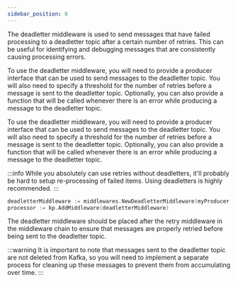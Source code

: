 ```yaml
---
sidebar_position: 8
---
```

The deadletter middleware is used to send messages that have failed processing to a deadletter topic after a certain number of retries. This can be useful for identifying and debugging messages that are consistently causing processing errors.

To use the deadletter middleware, you will need to provide a producer interface that can be used to send messages to the deadletter topic. You will also need to specify a threshold for the number of retries before a message is sent to the deadletter topic. Optionally, you can also provide a function that will be called whenever there is an error while producing a message to the deadletter topic.

To use the deadletter middleware, you will need to provide a producer interface that can be used to send messages to the deadletter topic. You will also need to specify a threshold for the number of retries before a message is sent to the deadletter topic. Optionally, you can also provide a function that will be called whenever there is an error while producing a message to the deadletter topic.

:::info
While you absolutely can use retries without deadletters, it'll probably be hard to setup re-processing of failed items. Using deadletters is highly recommended.
:::

```go
deadletterMiddleware := middlewares.NewDeadletterMiddleware(myProducer, 5, myOnProduceErrorsFunc)
processor := kp.AddMiddleware(deadletterMiddleware)
```

The deadletter middleware should be placed after the retry middleware in the middleware chain to ensure that messages are properly retried before being sent to the deadletter topic.

:::warning
It is important to note that messages sent to the deadletter topic are not deleted from Kafka, so you will need to implement a separate process for cleaning up these messages to prevent them from accumulating over time.
:::

